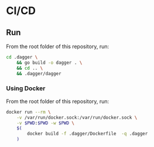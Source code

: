 # CI/CD

## Run

From the root folder of this repository, run:

```bash
cd .dagger \
    && go build -o dagger . \
    && cd .. \
    && .dagger/dagger
```

### Using Docker

From the root folder of this repository, run:

```bash
docker run --rm \
    -v /var/run/docker.sock:/var/run/docker.sock \
    -v $PWD:$PWD -w $PWD \
    $(
        docker build -f .dagger/Dockerfile  -q .dagger 
    )
```
